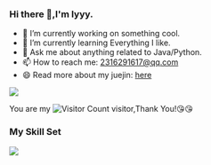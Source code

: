 ### Hi there 👋,I'm lyyy.

- 🔭 I’m currently working on something cool.
- 🌱 I’m currently learning Everything I like.
- 💬 Ask me about anything related to Java/Python.
- 📫 How to reach me: 2316291617@qq.com
- 😄 Read more about my juejin: [here](https://juejin.cn/user/2447959201164967/posts)

![](https://github-readme-stats.vercel.app/api?username=Amnesia18&show_icons=true&theme=transparent)

You are my ![Visitor Count](https://profile-counter.glitch.me/Amnesia18/count.svg) visitor,Thank You!:kissing_heart::kissing_heart:

### My Skill Set
![](https://img.shields.io/badge/Python-3776AB?style=for-the-badge&logo=python&logoColor=white)




